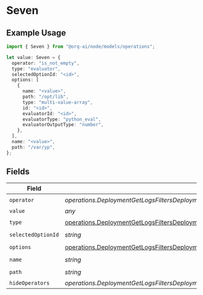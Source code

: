 # Seven

## Example Usage

```typescript
import { Seven } from "@orq-ai/node/models/operations";

let value: Seven = {
  operator: "is_not_empty",
  type: "evaluator",
  selectedOptionId: "<id>",
  options: [
    {
      name: "<value>",
      path: "/opt/lib",
      type: "multi-value-array",
      id: "<id>",
      evaluatorId: "<id>",
      evaluatorType: "python_eval",
      evaluatorOutputType: "number",
    },
  ],
  name: "<value>",
  path: "/var/yp",
};
```

## Fields

| Field                                                                                                                                                                    | Type                                                                                                                                                                     | Required                                                                                                                                                                 | Description                                                                                                                                                              |
| ------------------------------------------------------------------------------------------------------------------------------------------------------------------------ | ------------------------------------------------------------------------------------------------------------------------------------------------------------------------ | ------------------------------------------------------------------------------------------------------------------------------------------------------------------------ | ------------------------------------------------------------------------------------------------------------------------------------------------------------------------ |
| `operator`                                                                                                                                                               | *operations.DeploymentGetLogsFiltersDeploymentsRequestRequestBodyQuery7Operator*                                                                                         | :heavy_check_mark:                                                                                                                                                       | N/A                                                                                                                                                                      |
| `value`                                                                                                                                                                  | *any*                                                                                                                                                                    | :heavy_minus_sign:                                                                                                                                                       | N/A                                                                                                                                                                      |
| `type`                                                                                                                                                                   | [operations.DeploymentGetLogsFiltersDeploymentsRequestRequestBodyQuery7Type](../../models/operations/deploymentgetlogsfiltersdeploymentsrequestrequestbodyquery7type.md) | :heavy_check_mark:                                                                                                                                                       | N/A                                                                                                                                                                      |
| `selectedOptionId`                                                                                                                                                       | *string*                                                                                                                                                                 | :heavy_check_mark:                                                                                                                                                       | N/A                                                                                                                                                                      |
| `options`                                                                                                                                                                | [operations.DeploymentGetLogsFiltersDeploymentsOptions](../../models/operations/deploymentgetlogsfiltersdeploymentsoptions.md)[]                                         | :heavy_check_mark:                                                                                                                                                       | N/A                                                                                                                                                                      |
| `name`                                                                                                                                                                   | *string*                                                                                                                                                                 | :heavy_check_mark:                                                                                                                                                       | N/A                                                                                                                                                                      |
| `path`                                                                                                                                                                   | *string*                                                                                                                                                                 | :heavy_check_mark:                                                                                                                                                       | N/A                                                                                                                                                                      |
| `hideOperators`                                                                                                                                                          | *operations.DeploymentGetLogsFiltersDeploymentsRequestRequestBodyQuery7HideOperators1*[]                                                                                 | :heavy_minus_sign:                                                                                                                                                       | N/A                                                                                                                                                                      |